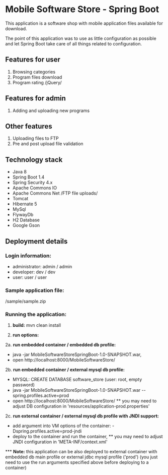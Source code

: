 <h1>Mobile Software Store - Spring Boot</h1>

This application is a software shop with mobile application files available for download.

The point of this application was to use as little configuration as possible and let Spring Boot take care of all things related to configuration.

<h2>Features for user</h2>

1. Browsing categories
2. Program files download
3. Program rating /jQuery/

<h2>Features for admin</h2>

1. Adding and uploading new programs

<h2>Other features</h2>

1. Uploading files to FTP
2. Pre and post upload file validation

<h2>Technology stack</h2>

- Java 8
- Spring Boot 1.4
- Spring Security 4.x
- Apache Commons IO
- Apache Commons Net /FTP file uploads/
- Tomcat
- Hibernate 5
- MySql
- FlywayDb
- H2 Database
- Google Gson


<h2>Deployment details</h2>

<h3>Login information:</h3>

- administrator: admin / admin
- developer: dev / dev
- user: user / user

<h3>Sample application file:</h3>
/sample/sample.zip

<h3>Running the application:</h3>

1. <b>build:</b> mvn clean install

2. <b>run options:</b>

2a. <b>run embedded container / embedded db profile:</b>

* java -jar MobileSoftwareStoreSpringBoot-1.0-SNAPSHOT.war,
* open http://localhost:8000/MobileSoftwareStore/

2b. <b>run embedded container / external mysql db profile:</b>

* MYSQL: CREATE DATABASE software_store (user: root, empty password)
* java -jar MobileSoftwareStoreSpringBoot-1.0-SNAPSHOT.war --spring.profiles.active=prod
* open http://localhost:8000/MobileSoftwareStore/
** you may need to adjust DB configuration in 'resources/application-prod.properties'

2c. <b>run external container / external mysql db profile with JNDI support:</b>
* add argument into VM options of the container: -Dspring.profiles.active=prod-jndi
* deploy to the container and run the container,
** you may need to adjust JNDI configuration in 'META-INF/context.xml'

*** <b>Note:</b> this application can be also deployed to external container
with embedded db main profile or external jdbc mysql profile ('prod')
(you just need to use the run arguments specified above before deploying to a container)
